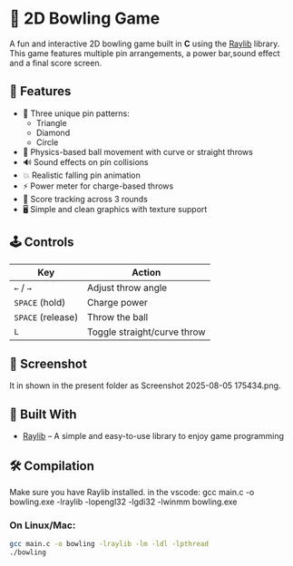  # 🎳 2D Bowling Game

A fun and interactive 2D bowling  game built in **C** using the [Raylib](https://www.raylib.com/) library. This game features multiple pin arrangements, a power bar,sound effect and a final score screen.

## 🚀 Features

- 🎯 Three unique pin patterns:
  - Triangle
  - Diamond
  - Circle
- 🎳 Physics-based ball movement with curve or straight throws
- 🔊 Sound effects on pin collisions
- 💥 Realistic falling pin animation
- ⚡ Power meter for charge-based throws
- 🧮 Score tracking across 3 rounds
- 🖥️ Simple and clean graphics with texture support

## 🕹️ Controls

| Key               | Action                           |
|----------------   |----------------------------------|
| `←` / `→`         | Adjust throw angle               |
| `SPACE` (hold)    | Charge power                     |
| `SPACE` (release) | Throw the ball                   |
| `L`               | Toggle straight/curve throw      |

## 📸 Screenshot
 It in shown in the present folder as Screenshot 2025-08-05 175434.png.
     

## 🧱 Built With

- [Raylib](https://www.raylib.com/) – A simple and easy-to-use library to enjoy game programming

## 🛠️ Compilation

Make sure you have Raylib installed.
in the vscode:
gcc main.c -o bowling.exe -lraylib -lopengl32 -lgdi32 -lwinmm
bowling.exe


### On Linux/Mac:

```bash
gcc main.c -o bowling -lraylib -lm -ldl -lpthread
./bowling
